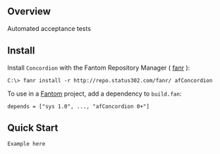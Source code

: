 ## Overview 

Automated acceptance tests

## Install 

Install `Concordion` with the Fantom Repository Manager ( [fanr](http://fantom.org/doc/docFanr/Tool.html#install) ):

    C:\> fanr install -r http://repo.status302.com/fanr/ afConcordion
To use in a [Fantom](http://fantom.org/) project, add a dependency to `build.fan`:

    depends = ["sys 1.0", ..., "afConcordion 0+"]
## Quick Start 

    Example here
